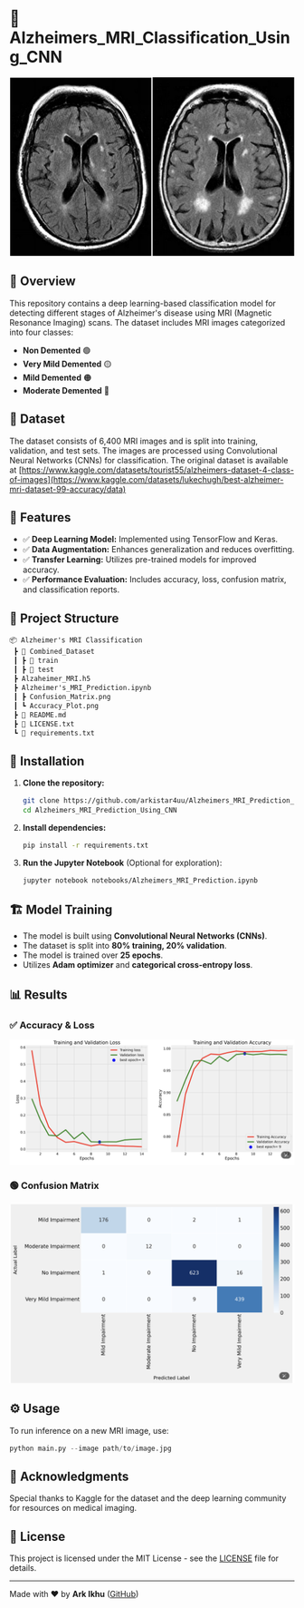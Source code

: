 # 🧠 Alzheimers_MRI_Classification_Using_CNN

![Alzheimer's MRI](mri.jpg)

## 📌 Overview
This repository contains a deep learning-based classification model for detecting different stages of Alzheimer's disease using MRI (Magnetic Resonance Imaging) scans. The dataset includes MRI images categorized into four classes:

- **Non Demented** 🟢
- **Very Mild Demented** 🟡
- **Mild Demented** 🟠
- **Moderate Demented** 🔴

## 📂 Dataset
The dataset consists of 6,400 MRI images and is split into training, validation, and test sets. The images are processed using Convolutional Neural Networks (CNNs) for classification.
The original dataset is available at [https://www.kaggle.com/datasets/tourist55/alzheimers-dataset-4-class-of-images](https://www.kaggle.com/datasets/lukechugh/best-alzheimer-mri-dataset-99-accuracy/data)

## 🚀 Features
- ✅ **Deep Learning Model:** Implemented using TensorFlow and Keras.
- ✅ **Data Augmentation:** Enhances generalization and reduces overfitting.
- ✅ **Transfer Learning:** Utilizes pre-trained models for improved accuracy.
- ✅ **Performance Evaluation:** Includes accuracy, loss, confusion matrix, and classification reports.

## 📜 Project Structure
```
📦 Alzheimer's MRI Classification
 ┣ 📂 Combined_Dataset
 ┃ ┣ 📂 train
 ┃ ┣ 📂 test
 ┣ Alzaheimer_MRI.h5
 ┣ Alzheimer's_MRI_Prediction.ipynb
 ┃ ┣ Confusion_Matrix.png
 ┃ ┗ Accuracy_Plot.png
 ┣ 📜 README.md
 ┣ 📜 LICENSE.txt
 ┗ 📜 requirements.txt
```

## 🔧 Installation
1. **Clone the repository:**
   ```bash
   git clone https://github.com/arkistar4uu/Alzheimers_MRI_Prediction_Using_CNN.git
   cd Alzheimers_MRI_Prediction_Using_CNN
   ```
2. **Install dependencies:**
   ```bash
   pip install -r requirements.txt
   ```
3. **Run the Jupyter Notebook** (Optional for exploration):
   ```bash
   jupyter notebook notebooks/Alzheimers_MRI_Prediction.ipynb
   ```

## 🏗 Model Training
- The model is built using **Convolutional Neural Networks (CNNs)**.
- The dataset is split into **80% training, 20% validation**.
- The model is trained over **25 epochs**.
- Utilizes **Adam optimizer** and **categorical cross-entropy loss**.

## 📊 Results
### ✅ Accuracy & Loss
![Model Accuracy](Accuracy_Plot.png)

### 🟢 Confusion Matrix
![Confusion Matrix](Confusion_Matrix.png)

## ⚙️ Usage
To run inference on a new MRI image, use:
```python
python main.py --image path/to/image.jpg
```

## 📌 Acknowledgments
Special thanks to Kaggle for the dataset and the deep learning community for resources on medical imaging.

## 📜 License
This project is licensed under the MIT License - see the [LICENSE](LICENSE) file for details.

---
Made with ❤️ by **Ark Ikhu** ([GitHub](https://github.com/arkistar4uu))

